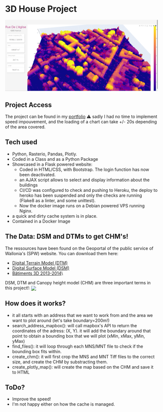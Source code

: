 # 3D House Project
![Picture of the Project](./static/example.png)

## Project Access
The project can be found in my [portfolio](https://3d.olivier.dotreppe.be/start)
⚠️ sadly I had no time to implement speed impouvement, and the loading of a chart can take +/- 20s depending of the area covered.

## Tech used
- Python, Rasterio, Pandas, Plotly.
- Coded in a Class and as a Python Package
- Showcased in a Flask powered website:
  - Coded in HTML/CSS, with Bootstrap. The login function has now been deactivated.
  - an AJAX script allows to select and display information about the buildings
  - CI/CD was configured to check and pushing to Heroku, the deploy to heroko has been suspended and
  only the checks are running (Flake8 as a linter, and some unittest).
  - Now the docker image runs on a Debian powered VPS running Nginx.
- a quick and dirty cache system is in place.
- Contained in a Docker Image

## The Data: DSM and DTMs to get CHM's!
The ressources have been found on the Geoportal of the public service of Wallonia's (SPW) website.
You can download them here: 
 - [Digital Terrain Model (DTM)](http://geoportail.wallonie.be/catalogue/7d23d8ab-962a-493f-8771-2054e06ad36f.html)
 - [Digital Surface Model (DSM)](http://geoportail.wallonie.be/catalogue/6029e738-f828-438b-b10a-85e67f77af92.html)
 - [Bâtiments 3D 2013-2014](https://geoportail.wallonie.be/catalogue/4de94d5d-9036-4953-beca-3ff76e4b1ec8.html)\

DSM, DTM and Canopy height model (CHM) are three important terms in this project!:
<img align="center" src="https://i.stack.imgur.com/1l3EA.png" />

## How does it works?
- it all starts with an address that we want to work from and the area we want to plot around (let's take boundary=200m!)
- search_address_mapbox(): will call mapbox's API to return the coordinates of the adress: (X, Y). it will add the boundary around that point to obtain a bounding box that we will plot (xMin, xMax, yMin, yMax)
- find_files(): it will loop through each MNS/MNT file to check if the bounding box fits within.
- create_chm(): it will first crop the MNS and MNT Tiff files to the correct size, and create the CHM by substracting them.
- create_plotly_map(): will create the map based on the CHM and save it to HTML

## ToDo?
- Improve the speed!
- I'm not happy either on how the cache is managed.